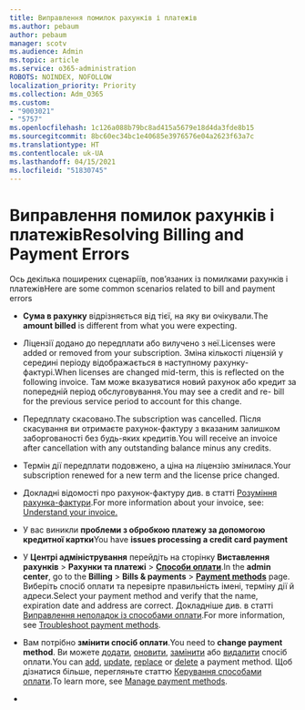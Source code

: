 ```yaml
---
title: Виправлення помилок рахунків і платежів
ms.author: pebaum
author: pebaum
manager: scotv
ms.audience: Admin
ms.topic: article
ms.service: o365-administration
ROBOTS: NOINDEX, NOFOLLOW
localization_priority: Priority
ms.collection: Adm_O365
ms.custom:
- "9003021"
- "5757"
ms.openlocfilehash: 1c126a088b79bc8ad415a5679e18d4da3fde8b15
ms.sourcegitcommit: 8bc60ec34bc1e40685e3976576e04a2623f63a7c
ms.translationtype: HT
ms.contentlocale: uk-UA
ms.lasthandoff: 04/15/2021
ms.locfileid: "51830745"
---
```

# <a name="resolving-billing-and-payment-errors"></a><span data-ttu-id="99646-102">Виправлення помилок рахунків і платежів</span><span class="sxs-lookup"><span data-stu-id="99646-102">Resolving Billing and Payment Errors</span></span>

<span data-ttu-id="99646-103">Ось декілька поширених сценаріїв, пов’язаних із помилками рахунків і платежів</span><span class="sxs-lookup"><span data-stu-id="99646-103">Here are some common scenarios related to bill and payment errors</span></span>

- <span data-ttu-id="99646-104">**Сума в рахунку** відрізняється від тієї, на яку ви очікували.</span><span class="sxs-lookup"><span data-stu-id="99646-104">The  **amount billed** is different from what you were expecting.</span></span>
- <span data-ttu-id="99646-105">Ліцензії додано до передплати або вилучено з неї.</span><span class="sxs-lookup"><span data-stu-id="99646-105">Licenses were added or removed from your subscription.</span></span> <span data-ttu-id="99646-106">Зміна кількості ліцензій у середині періоду відображається в наступному рахунку-фактурі.</span><span class="sxs-lookup"><span data-stu-id="99646-106">When licenses are changed mid-term, this is reflected on the following invoice.</span></span> <span data-ttu-id="99646-107">Там може вказуватися новий рахунок або кредит за попередній період обслуговування.</span><span class="sxs-lookup"><span data-stu-id="99646-107">You may see a credit and re- bill for the previous service period to account for this change.</span></span>
- <span data-ttu-id="99646-108">Передплату скасовано.</span><span class="sxs-lookup"><span data-stu-id="99646-108">The subscription was cancelled.</span></span> <span data-ttu-id="99646-109">Після скасування ви отримаєте рахунок-фактуру з вказаним залишком заборгованості без будь-яких кредитів.</span><span class="sxs-lookup"><span data-stu-id="99646-109">You will receive an invoice after cancellation with any outstanding balance minus any credits.</span></span>
- <span data-ttu-id="99646-110">Термін дії передплати подовжено, а ціна на ліцензію змінилася.</span><span class="sxs-lookup"><span data-stu-id="99646-110">Your subscription renewed for a new term and the license price changed.</span></span>
- <span data-ttu-id="99646-111">Докладні відомості про рахунок-фактуру див. в статті  [Розуміння рахунка-фактури](https://docs.microsoft.com/microsoft-365/commerce/billing-and-payments/understand-your-invoice2).</span><span class="sxs-lookup"><span data-stu-id="99646-111">For more information about your invoice, see:  [Understand your invoice.](https://docs.microsoft.com/microsoft-365/commerce/billing-and-payments/understand-your-invoice2)</span></span>
- <span data-ttu-id="99646-112">У вас виникли **проблеми з обробкою платежу за допомогою кредитної картки**</span><span class="sxs-lookup"><span data-stu-id="99646-112">You have  **issues processing a credit card payment**</span></span>
- <span data-ttu-id="99646-113">У **Центрі адміністрування** перейдіть на сторінку **Виставлення рахунків**  >  **Рахунки та платежі**  >  **[Способи оплати](https://go.microsoft.com/fwlink/p/?linkid=2018806)**.</span><span class="sxs-lookup"><span data-stu-id="99646-113">In the  **admin center**, go to the  **Billing**  >  **Bills & payments**  >  **[Payment methods](https://go.microsoft.com/fwlink/p/?linkid=2018806)** page.</span></span> <span data-ttu-id="99646-114">Виберіть спосіб оплати та перевірте правильність імені, терміну дії й адреси.</span><span class="sxs-lookup"><span data-stu-id="99646-114">Select your payment method and verify that the name, expiration date and address are correct.</span></span> <span data-ttu-id="99646-115">Докладніше див. в статті [Виправлення неполадок із способами оплати](https://docs.microsoft.com/microsoft-365/commerce/billing-and-payments/manage-payment-methods#troubleshoot-payment-methods).</span><span class="sxs-lookup"><span data-stu-id="99646-115">For more information, see  [Troubleshoot payment methods](https://docs.microsoft.com/microsoft-365/commerce/billing-and-payments/manage-payment-methods#troubleshoot-payment-methods).</span></span>

- <span data-ttu-id="99646-116">Вам потрібно **змінити спосіб оплати**.</span><span class="sxs-lookup"><span data-stu-id="99646-116">You need to  **change payment method**.</span></span> <span data-ttu-id="99646-117">Ви можете [додати](https://docs.microsoft.com/microsoft-365/commerce/billing-and-payments/manage-payment-methods?view=o365-worldwide#add-a-payment-method),  [оновити](https://docs.microsoft.com/microsoft-365/commerce/billing-and-payments/manage-payment-methods?view=o365-worldwide#update-payment-method-details),  [замінити](https://docs.microsoft.com/microsoft-365/commerce/billing-and-payments/manage-payment-methods?view=o365-worldwide#replace-a-payment-method)  або  [видалити](https://docs.microsoft.com/microsoft-365/commerce/billing-and-payments/manage-payment-methods?view=o365-worldwide#delete-a-payment-method)  спосіб оплати.</span><span class="sxs-lookup"><span data-stu-id="99646-117">You can [add](https://docs.microsoft.com/microsoft-365/commerce/billing-and-payments/manage-payment-methods?view=o365-worldwide#add-a-payment-method),  [update](https://docs.microsoft.com/microsoft-365/commerce/billing-and-payments/manage-payment-methods?view=o365-worldwide#update-payment-method-details),  [replace](https://docs.microsoft.com/microsoft-365/commerce/billing-and-payments/manage-payment-methods?view=o365-worldwide#replace-a-payment-method)  or  [delete](https://docs.microsoft.com/microsoft-365/commerce/billing-and-payments/manage-payment-methods?view=o365-worldwide#delete-a-payment-method)  a payment method.</span></span> <span data-ttu-id="99646-118">Щоб дізнатися більше, перегляньте статтю [Керування способами оплати](https://docs.microsoft.com/microsoft-365/commerce/billing-and-payments/manage-payment-methods?view=o365-worldwide).</span><span class="sxs-lookup"><span data-stu-id="99646-118">To learn more, see  [Manage payment methods](https://docs.microsoft.com/microsoft-365/commerce/billing-and-payments/manage-payment-methods?view=o365-worldwide).</span></span>
- 